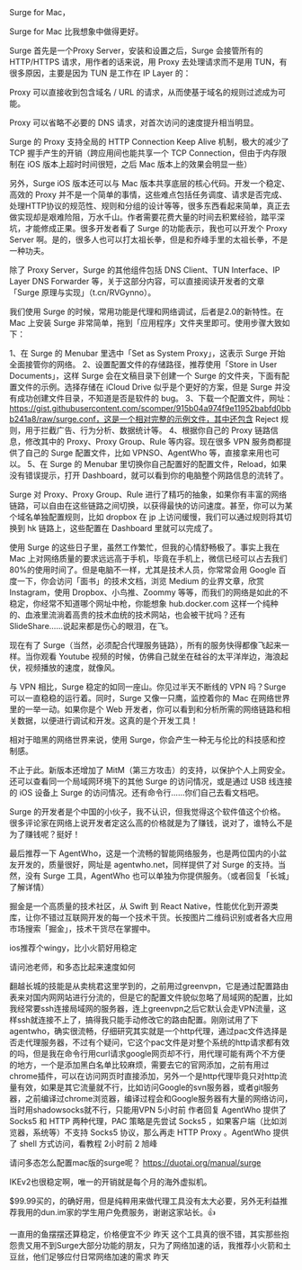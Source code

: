 Surge for Mac，

Surge for Mac 比我想象中做得更好。

Surge 首先是一个Proxy Server，安装和设置之后，Surge 会接管所有的 HTTP/HTTPS 请求，用作者的话来说，用 Proxy 去处理请求而不是用 TUN，有很多原因，主要是因为 TUN 是工作在 IP Layer 的：

Proxy 可以直接收到包含域名 / URL 的请求，从而使基于域名的规则过滤成为可能。

Proxy 可以省略不必要的 DNS 请求，对首次访问的速度提升相当明显。

Surge 的 Proxy 支持全局的 HTTP Connection Keep Alive 机制，极大的减少了 TCP 握手产生的开销（跨应用间也能共享一个 TCP Connection，但由于内存限制在 iOS 版本上超时时间很短，之后 Mac 版本上的效果会明显一些）

另外，Surge iOS 版本还可以与 Mac 版本共享底层的核心代码。开发一个稳定、高效的 Proxy 并不是一个简单的事情，这些难点包括任务调度、请求是否完成、处理HTTP协议的规范性、规则和分组的设计等等，很多东西看起来简单，真正去做实现却是艰难险阻，万水千山。作者需要花费大量的时间去积累经验，踏平深坑，才能修成正果。很多开发者看了 Surge 的功能表示，我也可以开发个 Proxy Server 啊。是的，很多人也可以打太祖长拳，但是和乔峰手里的太祖长拳，不是一种功夫。

除了 Proxy Server，Surge 的其他组件包括 DNS Client、TUN Interface、IP Layer DNS Forwarder 等，关于这部分内容，可以直接阅读开发者的文章「Surge 原理与实现」（t.cn/RVGynno）。

我们使用 Surge 的时候，常用功能是代理和网络调试，后者是2.0的新特性。在 Mac 上安装 Surge 非常简单，拖到「应用程序」文件夹里即可。使用步骤大致如下：

1、在 Surge 的 Menubar 里选中「Set as System Proxy」，这表示 Surge 开始全面接管你的网络。
2、设置配置文件的存储路径，推荐使用「Store in User Documents」，这样 Surge 会在文稿目录下创建一个 Surge 的文件夹，下面有配置文件的示例。选择存储在 iCloud Drive 似乎是个更好的方案，但是 Surge 并没有成功创建文件目录，不知道是否是软件的 bug。
3、下载一个配置文件，网址：https://gist.githubusercontent.com/scomper/915b04a974f9e11952babfd0bbb241a8/raw/surge.conf，这是一个相对完整的示例文件，其中还包含 Reject 规则，用于拦截广告、行为分析、数据统计等。
4、根据你自己的 Proxy 链路信息，修改其中的 Proxy、Proxy Group、Rule 等内容。现在很多 VPN 服务商都提供了自己的 Surge 配置文件，比如 VPNSO、AgentWho 等，直接拿来用也可以。
5、在 Surge 的 Menubar 里切换你自己配置好的配置文件，Reload，如果没有错误提示，打开 Dashboard，就可以看到你的电脑整个网路信息的流转了。


Surge 对 Proxy、Proxy Group、Rule 进行了精巧的抽象，如果你有丰富的网络链路，可以自由在这些链路之间切换，以获得最快的访问速度。甚至，你可以为某个域名单独配置规则，比如 dropbox 在 jp 上访问缓慢，我们可以通过规则将其切换到 hk 链路上，这些配置在 Dashboard 里就可以完成了。

使用 Surge 的这些日子里，虽然工作繁忙，但我的心情舒畅极了。事实上我在 Mac 上对网络质量的要求远远高于手机，毕竟在手机上，微信已经可以占去我们80%的使用时间了。但是电脑不一样，尤其是技术人员，你常常会用 Google 百度一下，你会访问「面书」的技术文档，浏览 Medium 的业界文章，欣赏 Instagram，使用 Dropbox、小鸟推、Zoommy 等等，而我们的网络是如此的不稳定，你经常不知道哪个网址中枪，你能想象 hub.docker.com 这样一个纯种的、血液里流淌着高贵的技术血统的技术网站，也会被干扰吗？还有 SlideShare……说起来都是伤心的眼泪，在飞。

现在有了 Surge（当然，必须配合代理服务链路），所有的服务快得都像飞起来一样。当你观看 Youtube 视频的时候，仿佛自己就坐在硅谷的太平洋岸边，海浪起伏，视频播放的速度，就像风。

与 VPN 相比，Surge 稳定的如同一座山。你见过半天不断线的 VPN 吗？Surge 可以一直稳稳的运行着。同时，Surge 又像一只鹰，监控着你的 Mac 在网络世界里的一举一动。如果你是个 Web 开发者，你可以看到和分析所需的网络链路和相关数据，以便进行调试和开发。这真的是个开发工具！

相对于暗黑的网络世界来说，使用 Surge，你会产生一种无与伦比的科技感和控制感。

不止于此。新版本还增加了 MitM（第三方攻击）的支持，以保护个人上网安全。还可以查看同一个局域网环境下的其他 Surge 的访问情况，或是通过 USB 线连接的 iOS 设备上 Surge 的访问情况。还有命令行……你们自己去看文档吧。

Surge 的开发者是个中国的小伙子，我不认识，但我觉得这个软件值这个价格。很多评论家在网络上说开发者定这么高的价格就是为了赚钱，说对了，谁特么不是为了赚钱呢？挺好！

最后推荐一下 AgentWho，这是一个流畅的智能网络服务，也是两位国内的小盆友开发的，质量很好，网址是 agentwho.net，同样提供了对 Surge 的支持。当然，没有 Surge 工具，AgentWho 也可以单独为你提供服务。（或者回复「长城」了解详情）

掘金是一个高质量的技术社区，从 Swift 到 React Native，性能优化到开源类库，让你不错过互联网开发的每一个技术干货。长按图片二维码识别或者各大应用市场搜索「掘金」，技术干货尽在掌握中。



ios推荐个wingy，比小火箭好用稳定

请问池老师，和多态比起来速度如何


翻越长城的技能是从卖桃君这里学到的，之前用过greenvpn，它是通过配置路由表来对国内网网站进行分流的，但是它的配置文件貌似忽略了局域网的配置，比如我经常要ssh连接局域网的服务器，连上greenvpn之后它默认会走VPN流量，这样ssh就连接不上了，搞得我只能手动修改它的路由配置。刚刚试用了下agentwho，确实很流畅，仔细研究其实就是一个http代理，通过pac文件选择是否走代理服务器，不过有个疑问，它这个pac文件是对整个系统的http请求都有效的吗，但是我在命令行用curl请求google网页却不行，用代理可能有两个不方便的地方，一个是添加黑白名单比较麻烦，需要去它的官网添加，之前有用过chrome插件，可以在访问网页时直接添加，另外一个是http代理毕竟只对http流量有效，如果是其它流量就不行，比如访问Google的svn服务器，或者git服务器，之前编译过chrome浏览器，编译过程会和Google服务器有大量的网络访问，当时用shadowsocks就不行，只能用VPN
5小时前
作者回复
AgentWho 提供了 Socks5 和 HTTP 两种代理，PAC 策略是先尝试 Socks5 ，如果客户端（比如浏览器，系统等）不支持 Socks5 协议，那么再走 HTTP Proxy 。AgentWho 提供了 shell 方式访问，看教程
2小时前
 2
旭峰


请问多态怎么配置mac版的surge呢？
https://duotai.org/manual/surge


IKEv2也很稳定啊，唯一的开销就是每个月的海外虚拟机。



$99.99买的，的确好用，但是纯粹用来做代理工具没有太大必要，另外无利益推荐我用的dun.im家的学生用户免费服务，谢谢这家站长。👍



一直用的鱼摆摆还算稳定，价格便宜不少
昨天
这个工具真的很不错，其实那些抱怨贵又用不到Surge大部分功能的朋友，只为了网络加速的话，我推荐小火箭和土豆丝，他们足够应付日常网络加速的需求
昨天